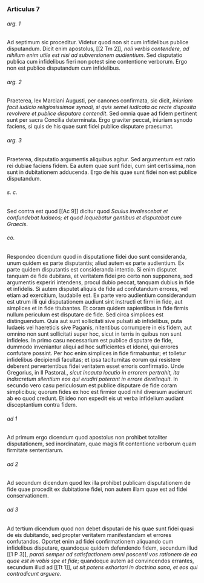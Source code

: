 ### Articulus 7

###### arg. 1
Ad septimum sic proceditur. Videtur quod non sit cum infidelibus publice disputandum. Dicit enim apostolus, [[2 Tm 2]], *noli verbis contendere, ad nihilum enim utile est nisi ad subversionem audientium*. Sed disputatio publica cum infidelibus fieri non potest sine contentione verborum. Ergo non est publice disputandum cum infidelibus.

###### arg. 2
Praeterea, lex Marciani Augusti, per canones confirmata, sic dicit, *iniuriam facit iudicio religiosissimae synodi, si quis semel iudicata ac recte disposita revolvere et publice disputare contendit*. Sed omnia quae ad fidem pertinent sunt per sacra Concilia determinata. Ergo graviter peccat, iniuriam synodo faciens, si quis de his quae sunt fidei publice disputare praesumat.

###### arg. 3
Praeterea, disputatio argumentis aliquibus agitur. Sed argumentum est ratio rei dubiae faciens fidem. Ea autem quae sunt fidei, cum sint certissima, non sunt in dubitationem adducenda. Ergo de his quae sunt fidei non est publice disputandum.

###### s. c.
Sed contra est quod [[Ac 9]] dicitur quod *Saulus invalescebat et confundebat Iudaeos; et quod loquebatur gentibus et disputabat cum Graecis*.

###### co.
Respondeo dicendum quod in disputatione fidei duo sunt consideranda, unum quidem ex parte disputantis; aliud autem ex parte audientium. Ex parte quidem disputantis est consideranda intentio. Si enim disputet tanquam de fide dubitans, et veritatem fidei pro certo non supponens, sed argumentis experiri intendens, procul dubio peccat, tanquam dubius in fide et infidelis. Si autem disputet aliquis de fide ad confutandum errores, vel etiam ad exercitium, laudabile est. Ex parte vero audientium considerandum est utrum illi qui disputationem audiunt sint instructi et firmi in fide, aut simplices et in fide titubantes. Et coram quidem sapientibus in fide firmis nullum periculum est disputare de fide. Sed circa simplices est distinguendum. Quia aut sunt sollicitati sive pulsati ab infidelibus, puta Iudaeis vel haereticis sive Paganis, nitentibus corrumpere in eis fidem, aut omnino non sunt sollicitati super hoc, sicut in terris in quibus non sunt infideles. In primo casu necessarium est publice disputare de fide, dummodo inveniantur aliqui ad hoc sufficientes et idonei, qui errores confutare possint. Per hoc enim simplices in fide firmabuntur; et tolletur infidelibus decipiendi facultas; et ipsa taciturnitas eorum qui resistere deberent pervertentibus fidei veritatem esset erroris confirmatio. Unde Gregorius, in II Pastoral., *sicut incauta locutio in errorem pertrahit, ita indiscretum silentium eos qui erudiri poterant in errore derelinquit*. In secundo vero casu periculosum est publice disputare de fide coram simplicibus; quorum fides ex hoc est firmior quod nihil diversum audierunt ab eo quod credunt. Et ideo non expedit eis ut verba infidelium audiant disceptantium contra fidem.

###### ad 1
Ad primum ergo dicendum quod apostolus non prohibet totaliter disputationem, sed inordinatam, quae magis fit contentione verborum quam firmitate sententiarum.

###### ad 2
Ad secundum dicendum quod lex illa prohibet publicam disputationem de fide quae procedit ex dubitatione fidei, non autem illam quae est ad fidei conservationem.

###### ad 3
Ad tertium dicendum quod non debet disputari de his quae sunt fidei quasi de eis dubitando, sed propter veritatem manifestandam et errores confutandos. Oportet enim ad fidei confirmationem aliquando cum infidelibus disputare, quandoque quidem defendendo fidem, secundum illud [[1 P 3]], *parati semper ad satisfactionem omni poscenti vos rationem de ea quae est in vobis spe et fide*; quandoque autem ad convincendos errantes, secundum illud ad [[Tt 1]], *ut sit potens exhortari in doctrina sana, et eos qui contradicunt arguere*.

